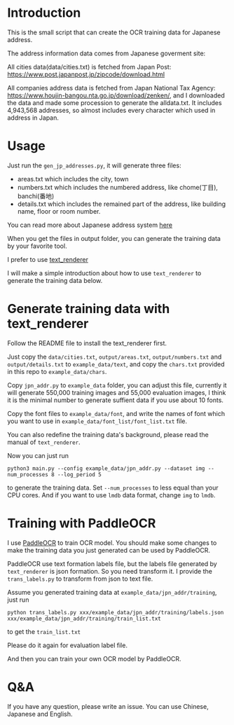 # Introduction

This is the small script that can create the OCR training data for Japanese address.

The address information data comes from Japanese goverment site: 

All cities data(data/cities.txt) is fetched from Japan Post: https://www.post.japanpost.jp/zipcode/download.html

All companies address data is fetched from Japan National Tax Agency: https://www.houjin-bangou.nta.go.jp/download/zenken/,
and I downloaded the data and made some procession to generate the alldata.txt. It includes 4,943,568 addresses,
so almost includes every character which used in address in Japan.

# Usage

Just run the `gen_jp_addresses.py`, it will generate three files:

 * areas.txt which includes the city, town
 * numbers.txt which includes the numbered address, like chome(丁目), banchi(番地)
 * details.txt which includes the remained part of the address, like building name, floor or room number.

You can read more about Japanese address system [here](https://en.wikipedia.org/wiki/Japanese_addressing_system)

When you get the files in output folder, you can generate the training data by your favorite tool.

I prefer to use [text_renderer](https://github.com/oh-my-ocr/text_renderer)

I will make a simple introduction about how to use `text_renderer` to generate the training data below.

# Generate training data with text_renderer

Follow the README file to install the text_renderer first.

Just copy the `data/cities.txt`, `output/areas.txt`, `output/numbers.txt` and `output/details.txt` to `example_data/text`,
and copy the `chars.txt` provided in this repo to `example_data/chars`.

Copy `jpn_addr.py` to `example_data` folder, you can adjust this file, currently it will generate 550,000 training images
and 55,000 evaluation images, I think it is the minimal number to generate suffient data if you use about 10 fonts.

Copy the font files to `example_data/font`, and write the names of font which you want to use in `example_data/font_list/font_list.txt`
file.

You can also redefine the training data's background, please read the manual of `text_renderer`.

Now you can just run

```shell
python3 main.py --config example_data/jpn_addr.py --dataset img --num_processes 8 --log_period 5
```
to generate the training data. Set `--num_processes` to less equal than your CPU cores. And if you want to use `lmdb` data format,
change `img` to `lmdb`.

# Training with PaddleOCR

I use [PaddleOCR](https://github.com/PaddlePaddle/PaddleOCR) to train OCR model. You should make some changes to make the training
data you just generated can be used by PaddleOCR.

PaddleOCR use text formation labels file, but the labels file generated by `text_renderer` is json formation. So you need transform 
it. I provide the `trans_labels.py` to transform from json to text file.

Assume you generated training data at `example_data/jpn_addr/training`, just run
```shell
python trans_labels.py xxx/example_data/jpn_addr/training/labels.json xxx/example_data/jpn_addr/training/train_list.txt
```
to get the `train_list.txt`

Please do it again for evaluation label file.

And then you can train your own OCR model by PaddleOCR.

# Q&A

If you have any question, please write an issue. You can use Chinese, Japanese and English.
